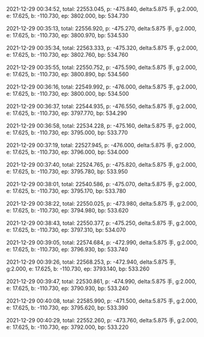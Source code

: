 2021-12-29 00:34:52, total: 22553.045, p: -475.840, delta:5.875 手, g:2.000, e: 17.625, b: -110.730, ep: 3802.000, bp: 534.730

2021-12-29 00:35:13, total: 22556.920, p: -475.270, delta:5.875 手, g:2.000, e: 17.625, b: -110.730, ep: 3800.970, bp: 534.530

2021-12-29 00:35:34, total: 22563.333, p: -475.320, delta:5.875 手, g:2.000, e: 17.625, b: -110.730, ep: 3802.760, bp: 534.760

2021-12-29 00:35:55, total: 22550.752, p: -475.590, delta:5.875 手, g:2.000, e: 17.625, b: -110.730, ep: 3800.890, bp: 534.560

2021-12-29 00:36:16, total: 22549.992, p: -476.000, delta:5.875 手, g:2.000, e: 17.625, b: -110.730, ep: 3800.000, bp: 534.500

2021-12-29 00:36:37, total: 22544.935, p: -476.550, delta:5.875 手, g:2.000, e: 17.625, b: -110.730, ep: 3797.770, bp: 534.290

2021-12-29 00:36:58, total: 22534.228, p: -475.160, delta:5.875 手, g:2.000, e: 17.625, b: -110.730, ep: 3795.000, bp: 533.770

2021-12-29 00:37:19, total: 22527.945, p: -476.000, delta:5.875 手, g:2.000, e: 17.625, b: -110.730, ep: 3796.000, bp: 534.000

2021-12-29 00:37:40, total: 22524.765, p: -475.820, delta:5.875 手, g:2.000, e: 17.625, b: -110.730, ep: 3795.780, bp: 533.950

2021-12-29 00:38:01, total: 22540.586, p: -475.070, delta:5.875 手, g:2.000, e: 17.625, b: -110.730, ep: 3795.170, bp: 533.780

2021-12-29 00:38:22, total: 22550.025, p: -473.980, delta:5.875 手, g:2.000, e: 17.625, b: -110.730, ep: 3794.980, bp: 533.620

2021-12-29 00:38:43, total: 22550.377, p: -475.250, delta:5.875 手, g:2.000, e: 17.625, b: -110.730, ep: 3797.310, bp: 534.070

2021-12-29 00:39:05, total: 22574.684, p: -472.990, delta:5.875 手, g:2.000, e: 17.625, b: -110.730, ep: 3796.930, bp: 533.740

2021-12-29 00:39:26, total: 22568.253, p: -472.940, delta:5.875 手, g:2.000, e: 17.625, b: -110.730, ep: 3793.140, bp: 533.260

2021-12-29 00:39:47, total: 22530.861, p: -474.990, delta:5.875 手, g:2.000, e: 17.625, b: -110.730, ep: 3790.930, bp: 533.240

2021-12-29 00:40:08, total: 22585.990, p: -471.500, delta:5.875 手, g:2.000, e: 17.625, b: -110.730, ep: 3795.620, bp: 533.390

2021-12-29 00:40:29, total: 22552.260, p: -473.760, delta:5.875 手, g:2.000, e: 17.625, b: -110.730, ep: 3792.000, bp: 533.220